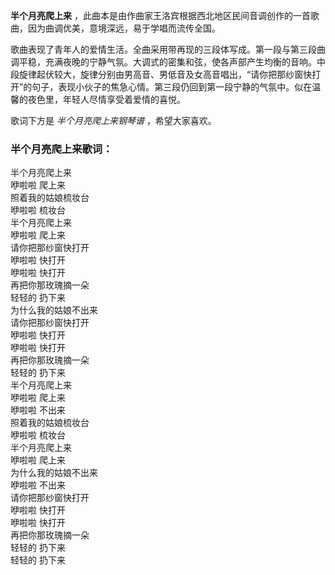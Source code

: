 

**半个月亮爬上来** ，此曲本是由作曲家王洛宾根据西北地区民间音调创作的一首歌曲，因为曲调优美，意境深远，易于学唱而流传全国。

  
歌曲表现了青年人的爱情生活。全曲采用带再现的三段体写成。第一段与第三段曲调平稳，充满夜晚的宁静气氛。大调式的密集和弦，使各声部产生均衡的音响。中段旋律起伏较大，旋律分别由男高音、男低音及女高音唱出，“请你把那纱窗快打开”的句子，表现小伙子的焦急心情。第三段仍回到第一段宁静的气氛中。似在温馨的夜色里，年轻人尽情享受着爱情的喜悦。

  
歌词下方是 _半个月亮爬上来钢琴谱_ ，希望大家喜欢。

### 半个月亮爬上来歌词：

半个月亮爬上来  
咿啦啦 爬上来  
照着我的姑娘梳妆台  
咿啦啦 梳妆台  
半个月亮爬上来  
咿啦啦 爬上来  
请你把那纱窗快打开  
咿啦啦 快打开  
咿啦啦 快打开  
再把你那玫瑰摘一朵  
轻轻的 扔下来  
为什么我的姑娘不出来  
请你把那纱窗快打开  
咿啦啦 快打开  
咿啦啦 快打开  
再把你那玫瑰摘一朵  
轻轻的 扔下来  
半个月亮爬上来  
咿啦啦 爬上来  
咿啦啦 不出来  
照着我的姑娘梳妆台  
咿啦啦 梳妆台  
半个月亮爬上来  
咿啦啦 爬上来  
为什么我的姑娘不出来  
咿啦啦 不出来  
请你把那纱窗快打开  
咿啦啦 快打开  
咿啦啦 快打开  
再把你那玫瑰摘一朵  
轻轻的 扔下来  
轻轻的 扔下来

